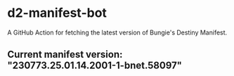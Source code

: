 # d2-manifest-bot
A GitHub Action for fetching the latest version of Bungie's Destiny Manifest.
## Current manifest version: "230773.25.01.14.2001-1-bnet.58097"
